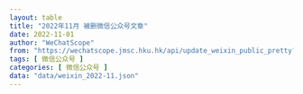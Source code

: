 ```yaml
---
layout: table
title: "2022年11月 被删微信公众号文章"
date: 2022-11-01
author: "WeChatScope"
from: "https://wechatscope.jmsc.hku.hk/api/update_weixin_public_pretty?days="
tags: [ 微信公众号 ]
categories: [ 微信公众号 ]
data: "data/weixin_2022-11.json"
---
```

